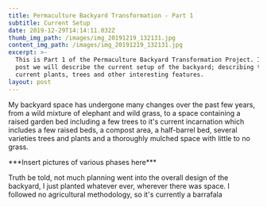 ```yaml
---
title: Permaculture Backyard Transformation - Part 1
subtitle: Current Setup
date: 2019-12-29T14:14:11.032Z
thumb_img_path: /images/img_20191219_132131.jpg
content_img_path: /images/img_20191219_132131.jpg
excerpt: >-
  This is Part 1 of the Permaculture Backyard Transformation Project. In this
  post we will describe the current setup of the backyard; describing the
  current plants, trees and other interesting features.
layout: post
---
```

My backyard space has undergone many changes over the past few years, from a wild mixture of elephant and wild grass, to a space containing a raised garden bed including a few trees to it's current incarnation which includes a few raised beds, a compost area, a half-barrel bed, several varieties trees and plants and a thoroughly mulched space with little to no grass.



\*\*\*Insert pictures of various phases here\*\*\*

Truth be told, not much planning went into the overall design of the backyard, I just planted whatever ever, wherever there was space. I followed no agricultural methodology, so it's currently a barrafala
